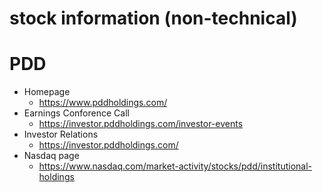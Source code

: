 # stock information (non-technical)

# PDD
- Homepage
  - https://www.pddholdings.com/
- Earnings Conforence Call
  - https://investor.pddholdings.com/investor-events
- Investor Relations
  - https://investor.pddholdings.com/
- Nasdaq page
  - https://www.nasdaq.com/market-activity/stocks/pdd/institutional-holdings
